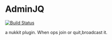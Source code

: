 # AdminJQ

[![Build Status](http://jenkins.haniokasai.com/buildStatus/icon?job=AdminJQ)](http://jenkins.haniokasai.com/job/AdminJQ/ "Jenkins ")

a nukkit plugin. When ops join or quit,broadcast it.
